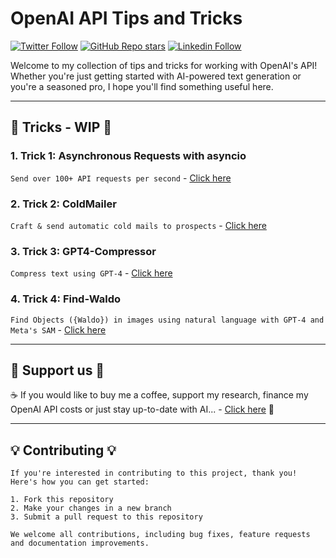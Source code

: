 # OpenAI API Tips and Tricks
[![Twitter Follow](https://img.shields.io/twitter/follow/itamargolan?style=social)](https://twitter.com/ItakGol)
[![GitHub Repo stars](https://img.shields.io/github/stars/itamargol/openai?style=social)](https://github.com/itamargol/openai/stargazers)
[![Linkedin Follow](https://img.shields.io/badge/LinkedIn-0077B5?style=for-the-badge&logo=linkedin&logoColor=white)](https://www.linkedin.com/in/itamar-g1/)


Welcome to my collection of tips and tricks for working with OpenAI's API! Whether you're just getting started with AI-powered text generation or you're a seasoned pro, I hope you'll find something useful here.

<hr/>

## 🔴 Tricks - WIP 🔴
### **1. Trick 1:** Asynchronous Requests with asyncio

```Send over 100+ API requests per second``` - [Click here](https://github.com/itamargol/openai/blob/main/async_openai_requests.py)

### **2. Trick 2:** ColdMailer

```Craft & send automatic cold mails to prospects``` - [Click here](https://github.com/itamargol/openai/blob/main/cold_mailer.py)

### **3. Trick 3:** GPT4-Compressor

```Compress text using GPT-4``` - [Click here](https://github.com/itamargol/openai/blob/main/gpt4_compression.md)

### **4. Trick 4:** Find-Waldo

```Find Objects ({Waldo}) in images using natural language with GPT-4 and Meta's SAM``` - [Click here](https://github.com/itamargol/openai/blob/main/find_waldo.py)

<hr/>

## 💖 Support us 💖 

☕️ If you would like to buy me a coffee, support my research, finance my OpenAI API costs or just stay up-to-date with AI... - [Click here](https://github.com/sponsors/itamargol) 🤖

<hr/>

## 💡 Contributing 💡
```
If you're interested in contributing to this project, thank you! Here's how you can get started:

1. Fork this repository
2. Make your changes in a new branch
3. Submit a pull request to this repository

We welcome all contributions, including bug fixes, feature requests and documentation improvements.
```

